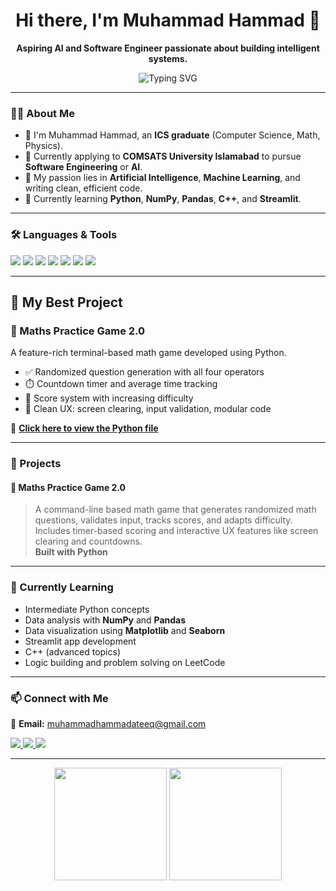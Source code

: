 <h1 align="center">Hi there, I'm Muhammad Hammad 👋</h1>

<p align="center">
  <b>Aspiring AI and Software Engineer passionate about building intelligent systems.</b>
</p>

<p align="center">
  <img src="https://readme-typing-svg.demolab.com?font=Fira+Code&pause=1000&center=true&vCenter=true&width=500&lines=Welcome+to+my+GitHub!;Learning+AI+%26+Software+Engineering;Lover+of+Python%2C+C%2B%2B%2C+and+Code+Crafting" alt="Typing SVG" />
</p>

---

### 👨‍🎓 About Me
- 📌 I'm Muhammad Hammad, an **ICS graduate** (Computer Science, Math, Physics).
- 🎯 Currently applying to **COMSATS University Islamabad** to pursue **Software Engineering** or **AI**.
- 🔭 My passion lies in **Artificial Intelligence**, **Machine Learning**, and writing clean, efficient code.
- 🧠 Currently learning **Python**, **NumPy**, **Pandas**, **C++**, and **Streamlit**.

---

### 🛠️ Languages & Tools

<p align="left">
  <a><img src="https://img.shields.io/badge/python-3670A0?style=for-the-badge&logo=python&logoColor=ffdd54" /></a>
  <a><img src="https://img.shields.io/badge/C++-00599C?style=for-the-badge&logo=c%2B%2B&logoColor=white" /></a>
  <a><img src="https://img.shields.io/badge/NUMPY-013243?style=for-the-badge&logo=numpy&logoColor=white" /></a>
  <a><img src="https://img.shields.io/badge/PANDAS-150458?style=for-the-badge&logo=pandas&logoColor=white" /></a>
  <a><img src="https://img.shields.io/badge/STREAMLIT-FF4B4B?style=for-the-badge&logo=streamlit&logoColor=white" /></a>
  <a><img src="https://img.shields.io/badge/VS%20CODE-007ACC?style=for-the-badge&logo=visual-studio-code&logoColor=white" /></a>
  <a><img src="https://img.shields.io/badge/GIT-F05032?style=for-the-badge&logo=git&logoColor=white" /></a>
</p>


---

## 🧠 My Best Project

### 📌 Maths Practice Game 2.0

A feature-rich terminal-based math game developed using Python.

- ✅ Randomized question generation with all four operators
- ⏱️ Countdown timer and average time tracking
- 🎯 Score system with increasing difficulty
- 🧼 Clean UX: screen clearing, input validation, modular code

🔗 **[Click here to view the Python file](https://github.com/Hammad4122/Mini_Projects/blob/main/Maths%20Practice%20Game%202.0.py)**

---

### 📂 Projects

#### 🔢 Maths Practice Game 2.0
> A command-line based math game that generates randomized math questions, validates input, tracks scores, and adapts difficulty. Includes timer-based scoring and interactive UX features like screen clearing and countdowns.  
> **Built with Python**

---

### 🌱 Currently Learning

- Intermediate Python concepts
- Data analysis with **NumPy** and **Pandas**
- Data visualization using **Matplotlib** and **Seaborn**
- Streamlit app development
- C++ (advanced topics)
- Logic building and problem solving on LeetCode

---

### 📫 Connect with Me


📧 **Email:** muhammadhammadateeq@gmail.com

<p align="left">
  <a href="https://www.linkedin.com/in/muhammad-hammad-ateeq-648ba5371/" target="_blank">
    <img src="https://img.shields.io/badge/LINKEDIN-0077B5?style=for-the-badge&logo=linkedin&logoColor=white" />
  </a>
  <a href="https://www.instagram.com/muhammad_hammad_python" target="_blank">
    <img src="https://img.shields.io/badge/INSTAGRAM-E4405F?style=for-the-badge&logo=instagram&logoColor=white" />
  </a>
  <a href="https://leetcode.com/u/Muhammad_Hammad_python/" target="_blank">
    <img src="https://img.shields.io/badge/LEETCODE-FFA116?style=for-the-badge&logo=leetcode&logoColor=black" />
  </a>
</p>

---

<p align="center">
  <img src="https://github-readme-stats.vercel.app/api?username=Hammad4122&show_icons=true&theme=radical&cache_bust=1" height="180"/>
  <img src="https://github-readme-stats.vercel.app/api/top-langs/?username=Hammad4122&layout=compact&theme=radical&cache_bust=1" height="180"/>
</p>



